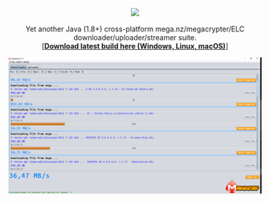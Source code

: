 <p align="center"><img src="https://raw.githubusercontent.com/tonikelope/megabasterd/master/src/megabasterd/mbasterd_logo_git.png"></p>
<p align="center">Yet another Java (1.8+) cross-platform mega.nz/megacrypter/ELC downloader/uploader/streamer suite.<br>[<a href="https://mega.nz/#F!lYsRWaQB!uVhntmyKcVECRaOxAbcL4A"><b>Download latest build here (Windows, Linux, macOS)</b></a>]</p>

![Screnshot](/src/megabasterd/screen1.png)
